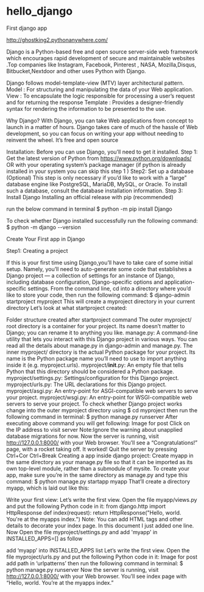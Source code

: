# hello_django
First django app

<a href="http://ghostking2.pythonanywhere.com/" target="blank"> http://ghostking2.pythonanywhere.com/ </a>
 
Django is a Python-based free and open source server-side web framework which encourages rapid development of secure and maintainable websites .Top companies like Instagram, Facebook, Pinterest , NASA, Mozilla,Disqus, Bitbucket,Nextdoor and other uses Python with Django.


Django follows model-template-view (MTV) layer architectural pattern.
Model : For structuring and manipulating the data of your Web application.
View : To encapsulate the logic responsible for processing a user’s request and for returning the response
Template : Provides a designer-friendly syntax for rendering the information to be presented to the use.

Why Django?
With Django, you can take Web applications from concept to launch in a matter of hours. Django takes care of much of the hassle of Web development, so you can focus on writing your app without needing to reinvent the wheel. It’s free and open source

Installation:
Before you can use Django, you’ll need to get it installed.
Step 1: Get the latest version of Python from https://www.python.org/downloads/ OR with your operating system’s package manager
(if python is already installed in your system you can skip this step 1 )
Step2: Set up a database (Optional)
This step is only necessary if you’d like to work with a “large” database engine like PostgreSQL, MariaDB, MySQL, or Oracle. To install such a database, consult the database installation information.
Step 3: Install Django
Installing an official release with pip (recommended)

run the below command in terminal
$ python -m pip install Django

To check whether Django installed successfully run the following command:
$ python -m django --version


Create Your First app in Django

Step1: Creating a project

If this is your first time using Django,you’ll have to take care of some initial setup. Namely, you’ll need to auto-generate some code that establishes a Django project — a collection of settings for an instance of Django, including database configuration, Django-specific options and application-specific settings.
From the command line, cd into a directory where you’d like to store your code, then run the following command:
$ django-admin startproject myproject
This will create a myproject directory in your current directory
Let’s look at what startproject created:

Folder structure created after startproject command
The outer myproject/ root directory is a container for your project. Its name doesn’t matter to Django; you can rename it to anything you like.
manage.py: A command-line utility that lets you interact with this Django project in various ways. You can read all the details about manage.py in django-admin and manage.py.
The inner myproject/ directory is the actual Python package for your project. Its name is the Python package name you’ll need to use to import anything inside it (e.g. myproject.urls).
myproject/__init__.py: An empty file that tells Python that this directory should be considered a Python package.
myproject/settings.py: Settings/configuration for this Django project.
myproject/urls.py: The URL declarations for this Django project.
myproject/asgi.py: An entry-point for ASGI-compatible web servers to serve your project.
myproject/wsgi.py: An entry-point for WSGI-compatible web servers to serve your project.
To check whether Django project works change into the outer myproject directory using
$ cd myproject
then run the following command in terminal:
$ python manage.py runserver
After executing above command you will get following:
Image for post
Click on the IP address to visit server
Note:Ignore the warning about unapplied database migrations for now.
Now the server is running, visit http://127.0.0.1:8000/ with your Web browser. You’ll see a “Congratulations!” page, with a rocket taking off. It worked! Quit the server by pressing Ctrl+Cor Ctrl+Break
Creating a app inside django project:
Create myapp in the same directory as your manage.py file so that it can be imported as its own top-level module, rather than a submodule of mysite.
To create your app, make sure you’re in the same directory as manage.py and type this command:
$ python manage.py startapp myapp 
That’ll create a directory myapp, which is laid out like this:

Write your first view:
Let’s write the first view. Open the file myapp/views.py and put the following Python code in it:
from django.http import HttpResponse
def index(request):
    return HttpResponse("Hello, world. You're at the myapps index.")
Note: You can add HTML tags and other details to decorate your index page. In this document I just added one line.
Now Open the file myproject/settings.py and add 'myapp' in INSTALLED_APPS=[] as follow

add ‘myapp’ into INSTALLED_APPS list
Let’s write the first view. Open the file myproject/urls.py and put the following Python code in it:
Image for post
add path in ‘urlpatterns’
then run the following command in terminal:
$ python manage.py runserver
Now the server is running, visit http://127.0.0.1:8000/ with your Web browser. You’ll see index page with “Hello, world. You’re at the myapps index.”
